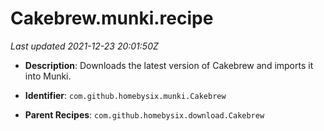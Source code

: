 # Cakebrew.munki.recipe

_Last updated 2021-12-23 20:01:50Z_

- **Description**: Downloads the latest version of Cakebrew and imports it into Munki.

- **Identifier**: `com.github.homebysix.munki.Cakebrew`

- **Parent Recipes**: `com.github.homebysix.download.Cakebrew`
